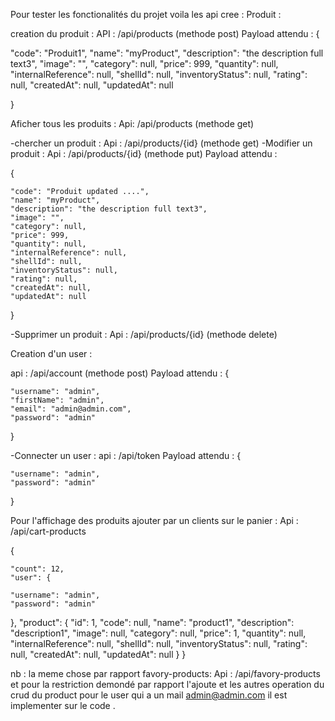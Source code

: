 Pour tester les fonctionalités du projet voila les api cree :
Produit :


creation du produit :
API : /api/products (methode post)
Payload attendu :
{

  "code": "Produit1",
  "name": "myProduct",
  "description": "the description full text3",
  "image": "",
  "category": null,
  "price": 999,
  "quantity": null,
  "internalReference": null,
  "shellId": null,
  "inventoryStatus": null,
  "rating": null,
  "createdAt": null,
  "updatedAt": null


}


Aficher tous les produits :
Api: /api/products (methode get)


-chercher un produit :
Api : /api/products/{id} (methode get)
-Modifier un produit :
Api : /api/products/{id} (methode put)
Payload attendu :

 {
   
    "code": "Produit updated ....",
    "name": "myProduct",
    "description": "the description full text3",
    "image": "",
    "category": null,
    "price": 999,
    "quantity": null,
    "internalReference": null,
    "shellId": null,
    "inventoryStatus": null,
    "rating": null,
    "createdAt": null,
    "updatedAt": null
}


-Supprimer un produit :
Api : /api/products/{id}     (methode delete)

Creation d'un user :

api :  /api/account (methode post)
Payload attendu :
{

    "username": "admin",
    "firstName": "admin",
    "email": "admin@admin.com",
    "password": "admin"
     
}


-Connecter un user :
api :  /api/token
Payload attendu :
{

    "username": "admin",
    "password": "admin"
     
}



Pour l'affichage des produits ajouter par un clients sur le panier  :
Api :  /api/cart-products

{

    "count": 12,
    "user": {
   
    "username": "admin",
    "password": "admin"
     
},
    "product": {
    "id": 1,
    "code": null,
    "name": "product1",
    "description": "description1",
    "image": null,
    "category": null,
    "price": 1,
    "quantity": null,
    "internalReference": null,
    "shellId": null,
    "inventoryStatus": null,
    "rating": null,
    "createdAt": null,
    "updatedAt": null
}
}


nb : la meme chose par rapport favory-products:
Api :  /api/favory-products
et pour la restriction demondé par rapport l'ajoute et les autres operation du crud du product pour le user qui a un mail admin@admin.com il est implementer sur le code .
